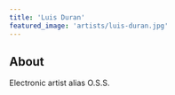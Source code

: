 ```yaml
---
title: 'Luis Duran'
featured_image: 'artists/luis-duran.jpg'
---
```


## About

Electronic artist alias O.S.S.
